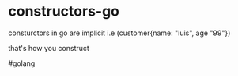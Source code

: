 # constructors-go

consturctors in go are implicit i.e (customer{name: "luis", age "99"})

that's how you construct

#golang

